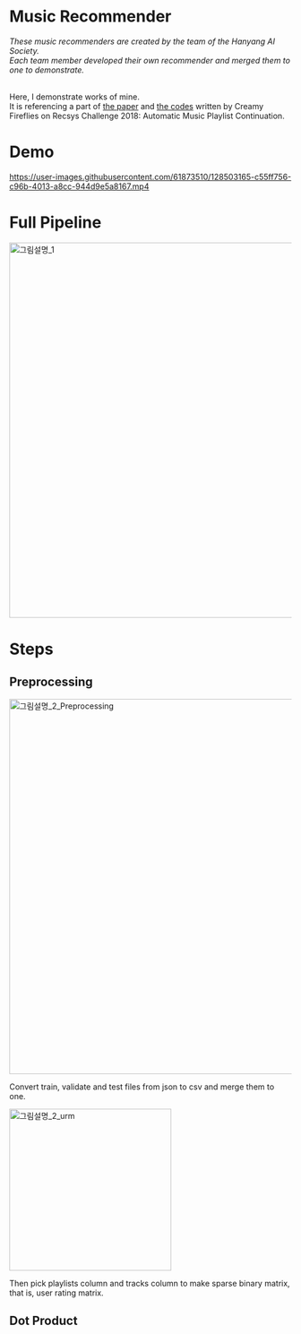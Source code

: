 # Music Recommender

*These music recommenders are created by the team of the Hanyang AI Society.*<br>
*Each team member developed their own recommender and merged them to one to demonstrate.*<br><br>

Here, I demonstrate works of mine.<br>
It is referencing a part of [the paper](https://dl.acm.org/doi/10.1145/3267471.3267475) and [the codes](https://github.com/tmscarla/spotify-recsys-challenge) written by Creamy Fireflies on Recsys Challenge 2018: Automatic Music Playlist Continuation.<br>


# Demo

https://user-images.githubusercontent.com/61873510/128503165-c55ff756-c96b-4013-a8cc-944d9e5a8167.mp4

# Full Pipeline

<img width="670" alt="그림설명_1" src="https://user-images.githubusercontent.com/61873510/128503030-2b597b0c-ab07-47d7-a1c4-a36bfd9d63ac.png">

# Steps

## Preprocessing

<img width="670" alt="그림설명_2_Preprocessing" src="https://user-images.githubusercontent.com/61873510/128853863-2cf223c6-99a2-4bba-a799-db42a4e67447.png">

Convert train, validate and test files from json to csv and merge them to one.<br>

<img width="289" alt="그림설명_2_urm" src="https://user-images.githubusercontent.com/61873510/128856673-85a713d1-3c1f-455b-be6b-8623f696d481.png">

Then pick playlists column and tracks column to make sparse binary matrix, that is, user rating matrix.<br>

## Dot Product

